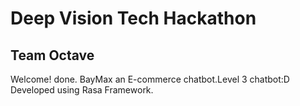 # Deep Vision Tech Hackathon
## Team Octave

Welcome! done. BayMax an E-commerce chatbot.Level 3 chatbot:D
Developed using Rasa Framework.

